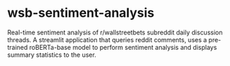 # wsb-sentiment-analysis
Real-time sentiment analysis of r/wallstreetbets subreddit daily discussion threads.  A streamlit application that queries reddit comments, uses a pre-trained roBERTa-base model to perform sentiment analysis and displays summary statistics to the user.  
